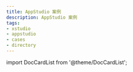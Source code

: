 ```yaml
---
title: AppStudio 案例
description: AppStudio 案例
tags:
- xstudio
- appstudio
- cases
- directory
---
```


import DocCardList from '@theme/DocCardList';

<DocCardList />
